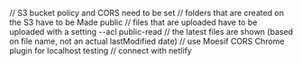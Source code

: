// S3 bucket policy and CORS need to be set
// folders that are created on the S3 have to be Made public
// files that are uploaded have to be uploaded with a setting --acl public-read
// the latest files are shown (based on file name, not an actual lastModified date)
// use Moesif CORS Chrome plugin for localhost testing
// connect with netlify